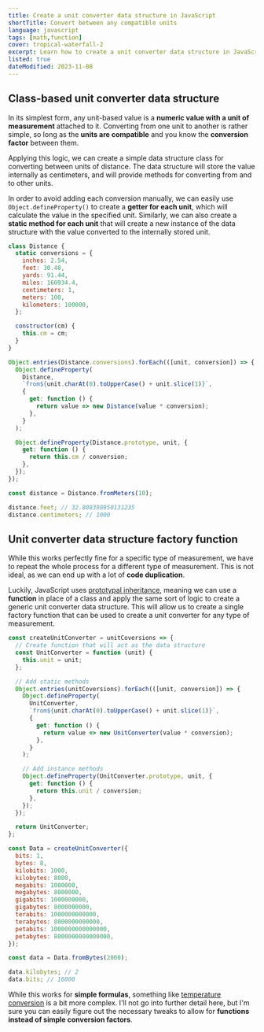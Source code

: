 ```yaml
---
title: Create a unit converter data structure in JavaScript
shortTitle: Convert between any compatible units
language: javascript
tags: [math,function]
cover: tropical-waterfall-2
excerpt: Learn how to create a unit converter data structure in JavaScript that can convert between any compatible units.
listed: true
dateModified: 2023-11-08
---
```


## Class-based unit converter data structure

In its simplest form, any unit-based value is a **numeric value with a unit of measurement** attached to it. Converting from one unit to another is rather simple, so long as the **units are compatible** and you know the **conversion factor** between them.

Applying this logic, we can create a simple data structure class for converting between units of distance. The data structure will store the value internally as centimeters, and will provide methods for converting from and to other units.

In order to avoid adding each conversion manually, we can easily use `Object.defineProperty()` to create a **getter for each unit**, which will calculate the value in the specified unit. Similarly, we can also create a **static method for each unit** that will create a new instance of the data structure with the value converted to the internally stored unit.

```js
class Distance {
  static conversions = {
    inches: 2.54,
    feet: 30.48,
    yards: 91.44,
    miles: 160934.4,
    centimeters: 1,
    meters: 100,
    kilometers: 100000,
  };

  constructor(cm) {
    this.cm = cm;
  }
}

Object.entries(Distance.conversions).forEach(([unit, conversion]) => {
  Object.defineProperty(
    Distance,
    `from${unit.charAt(0).toUpperCase() + unit.slice(1)}`,
    {
      get: function () {
        return value => new Distance(value * conversion);
      },
    }
  );

  Object.defineProperty(Distance.prototype, unit, {
    get: function () {
      return this.cm / conversion;
    },
  });
});

const distance = Distance.fromMeters(10);

distance.feet; // 32.808398950131235
distance.centimeters; // 1000
```

## Unit converter data structure factory function

While this works perfectly fine for a specific type of measurement, we have to repeat the whole process for a different type of measurement. This is not ideal, as we can end up with a lot of **code duplication**.

Luckily, JavaScript uses [prototypal inheritance](/js/s/classical-vs-prototypal-inheritance), meaning we can use a **function** in place of a class and apply the same sort of logic to create a generic unit converter data structure. This will allow us to create a single factory function that can be used to create a unit converter for any type of measurement.

```js
const createUnitConverter = unitCoversions => {
  // Create function that will act as the data structure
  const UnitConverter = function (unit) {
    this.unit = unit;
  };

  // Add static methods
  Object.entries(unitCoversions).forEach(([unit, conversion]) => {
    Object.defineProperty(
      UnitConverter,
      `from${unit.charAt(0).toUpperCase() + unit.slice(1)}`,
      {
        get: function () {
          return value => new UnitConverter(value * conversion);
        },
      }
    );

    // Add instance methods
    Object.defineProperty(UnitConverter.prototype, unit, {
      get: function () {
        return this.unit / conversion;
      },
    });
  });

  return UnitConverter;
};

const Data = createUnitConverter({
  bits: 1,
  bytes: 8,
  kilobits: 1000,
  kilobytes: 8000,
  megabits: 1000000,
  megabytes: 8000000,
  gigabits: 1000000000,
  gigabytes: 8000000000,
  terabits: 1000000000000,
  terabytes: 8000000000000,
  petabits: 1000000000000000,
  petabytes: 8000000000000000,
});

const data = Data.fromBytes(2000);

data.kilobytes; // 2
data.bits; // 16000
```

While this works for **simple formulas**, something like [temperature conversion](/js/s/convert-celsius-fahrenheit) is a bit more complex. I'll not go into further detail here, but I'm sure you can easily figure out the necessary tweaks to allow for **functions instead of simple conversion factors**.
